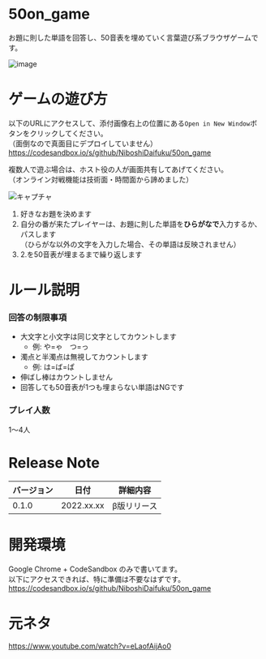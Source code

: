# 50on_game
お題に則した単語を回答し、50音表を埋めていく言葉遊び系ブラウザゲームです。

![image](https://user-images.githubusercontent.com/53576995/181919876-1de31997-d6f3-4816-b1f7-fafb42e444d3.png)

# ゲームの遊び方
以下のURLにアクセスして、添付画像右上の位置にある`Open in New Window`ボタンをクリックしてください。   
（面倒なので真面目にデプロイしていません）  
https://codesandbox.io/s/github/NiboshiDaifuku/50on_game  
  
複数人で遊ぶ場合は、ホスト役の人が画面共有してあげてください。  
（オンライン対戦機能は技術面・時間面から諦めました）  
  
![キャプチャ](https://user-images.githubusercontent.com/53576995/181920053-9998c047-2f4c-46f9-8d92-ad61aca9f59b.PNG)

1. 好きなお題を決めます
2. 自分の番が来たプレイヤーは、お題に則した単語を**ひらがなで**入力するか、パスします  
（ひらがな以外の文字を入力した場合、その単語は反映されません）
3. 2.を50音表が埋まるまで繰り返します

# ルール説明
### 回答の制限事項
- 大文字と小文字は同じ文字としてカウントします
  - 例: や=ゃ　つ=っ
- 濁点と半濁点は無視してカウントします
  - 例: は=ば=ぱ
- 伸ばし棒はカウントしません
- 回答しても50音表が1つも埋まらない単語はNGです

### プレイ人数
1～4人

# Release Note
|バージョン|日付|詳細内容|
|-|-|-|
|0.1.0|2022.xx.xx|β版リリース|

# 開発環境
Google Chrome + CodeSandbox のみで書いてます。  
以下にアクセスできれば、特に準備は不要なはずです。  
https://codesandbox.io/s/github/NiboshiDaifuku/50on_game  

# 元ネタ
https://www.youtube.com/watch?v=eLaofAijAo0
